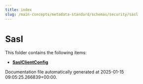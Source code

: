 ```yaml
---
title: index
slug: /main-concepts/metadata-standard/schemas/security/sasl
---
```


# Sasl

This folder contains the following items:

- [**SaslClientConfig**](/main-concepts/metadata-standard/schemas/security/sasl/saslclientconfig)


Documentation file automatically generated at 2025-01-15 09:05:25.266839+00:00.
